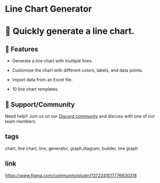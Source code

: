 # Line Chart Generator

# 🚀 Quickly generate a line chart.

## 🍱 Features

- Generate a line chart with multiple lines.

- Customize the chart with different colors, labels, and data points.

- Import data from an Excel file.

- 10 line chart templates.

## 🍻 Support/Community

Need help? Join us on our [Discord community](https://discord.com/invite/hGW94f7xCv) and discuss with one of our team members.

## tags

chart, line chart, line, generator, graph,diagram, builder, line graph

## link

https://www.figma.com/community/plugin/1372241517776630318

